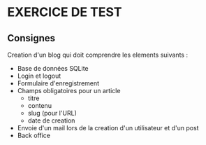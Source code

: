 # EXERCICE DE TEST

## Consignes

Creation d'un blog qui doit comprendre les elements suivants :

* Base de données SQLite
* Login et logout
* Formulaire d'enregistrement
* Champs obligatoires pour un article
    * titre
    * contenu
    * slug (pour l'URL)
    * date de creation
* Envoie d'un mail lors de la creation d'un utilisateur et d'un post
* Back office
